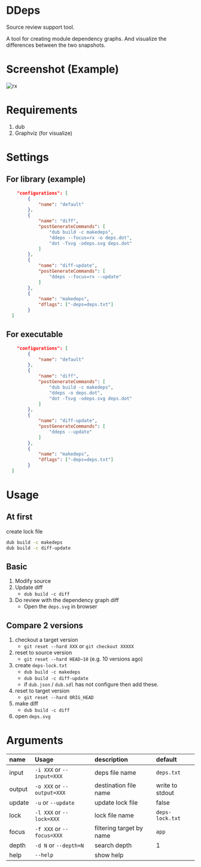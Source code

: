 # DDeps

Source review support tool.

A tool for creating module dependency graphs. And visualize the differences between the two snapshots.

# Screenshot (Example)
![rx](https://raw.githubusercontent.com/lempiji/ddeps/master/screenshot/rx-deps.png)

# Requirements
1. dub
2. Graphviz (for visualize)

# Settings

## For library (example)
```json
	"configurations": [
		{
			"name": "default"
		},
		{
			"name": "diff",
			"postGenerateCommands": [
				"dub build -c makedeps",
				"ddeps --focus=rx -o deps.dot",
				"dot -Tsvg -odeps.svg deps.dot"
			]
		},
		{
			"name": "diff-update",
			"postGenerateCommands": [
				"ddeps --focus=rx --update"
			]
		},
		{
			"name": "makedeps",
			"dflags": ["-deps=deps.txt"]
		}
  ]
```

## For executable
```json
	"configurations": [
		{
			"name": "default"
		},
		{
			"name": "diff",
			"postGenerateCommands": [
				"dub build -c makedeps",
				"ddeps -o deps.dot",
				"dot -Tsvg -odeps.svg deps.dot"
			]
		},
		{
			"name": "diff-update",
			"postGenerateCommands": [
				"ddeps --update"
			]
		},
		{
			"name": "makedeps",
			"dflags": ["-deps=deps.txt"]
		}
  ]
```

# Usage

## At first
create lock file

```bash
dub build -c makedeps
dub build -c diff-update
```

## Basic
1. Modify source
2. Update diff
	- `dub build -c diff`
3. Do review with the dependency graph diff
	- Open the `deps.svg` in browser

## Compare 2 versions

1. checkout a target version
	- `git reset --hard XXX` or `git checkout XXXXX`
2. reset to source version
	- `git reset --hard HEAD~10` (e.g. 10 versions ago)
3. create `deps-lock.txt`
	- `dub build -c makedeps`
	- `dub build -c diff-update`
	- if `dub.json` / `dub.sdl` has not configure then add these.  
4. reset to target version
	- `git reset --hard ORIG_HEAD`
5. make diff
	- `dub build -c diff`
6. open `deps.svg`


# Arguments

| name | Usage | description | default |
|:-----|:------------|:--|:--|
| input | `-i XXX` or `--input=XXX` | deps file name | `deps.txt` |
| output | `-o XXX` or `--output=XXX` | destination file name | write to stdout |
| update | `-u` or `--update` | update lock file | false |
| lock | `-l XXX` or `--lock=XXX` | lock file name | `deps-lock.txt` |
| focus | `-f XXX` or `--focus=XXX` | filtering target by name | `app` |
| depth | `-d N` or `--depth=N` | search depth | 1 |
| help | `--help` | show help |  |
